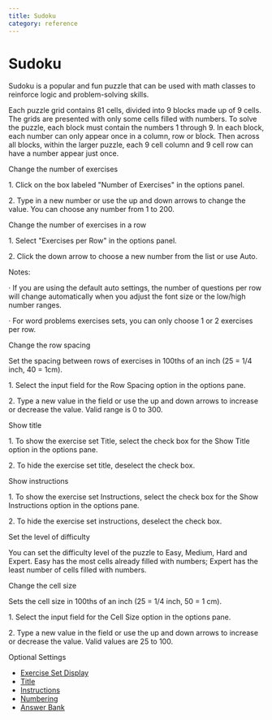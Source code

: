 ```yaml
---
title: Sudoku
category: reference
---
```


# Sudoku

Sudoku is a popular and fun puzzle that can be used with math classes to reinforce logic and problem-solving skills.

Each puzzle grid contains 81 cells, divided into 9 blocks made up of 9 cells. The grids are presented with only some cells filled with numbers. To solve the puzzle, each block must contain the numbers 1 through 9. In each block, each number can only appear once in a column, row or block. Then across all blocks, within the larger puzzle, each 9 cell column and 9 cell row can have a number appear just once.

Change the number of exercises

1\. Click on the box labeled "Number of Exercises" in the options panel.

2\. Type in a new number or use the up and down arrows to change the value. You can choose any number from 1 to 200.

Change the number of exercises in a row

1\. Select "Exercises per Row" in the options panel.

2\. Click the down arrow to choose a new number from the list or use Auto.

Notes:

· If you are using the default auto settings, the number of questions per row will change automatically when you adjust the font size or the low/high number ranges.

· For word problems exercises sets, you can only choose 1 or 2 exercises per row.

Change the row spacing

Set the spacing between rows of exercises in 100ths of an inch (25 = 1/4 inch, 40 = 1cm).

1\. Select the input field for the Row Spacing option in the options pane.

2\. Type a new value in the field or use the up and down arrows to increase or decrease the value. Valid range is 0 to 300.

Show title

1\. To show the exercise set Title, select the check box for the Show Title option in the options pane.

2\. To hide the exercise set title, deselect the check box.

Show instructions

1\. To show the exercise set Instructions, select the check box for the Show Instructions option in the options pane.

2\. To hide the exercise set instructions, deselect the check box.

Set the level of difficulty

You can set the difficulty level of the puzzle to Easy, Medium, Hard and Expert. Easy has the most cells already filled with numbers; Expert has the least number of cells filled with numbers.

Change the cell size

Sets the cell size in 100ths of an inch (25 = 1/4 inch, 50 = 1 cm).

1\. Select the input field for the Cell Size option in the options pane.

2\. Type a new value in the field or use the up and down arrows to increase or decrease the value. Valid values are 25 to 100.

Optional Settings

- [Exercise Set Display](../../options/exercise-set-display-options.md)
- [Title](../../options/title-display-options.md)
- [Instructions](../../options/instructions-display-options.md)
- [Numbering](../../options/numbering-display-options.md)
- [Answer Bank](../../options/answer-bank-display-options.md)
